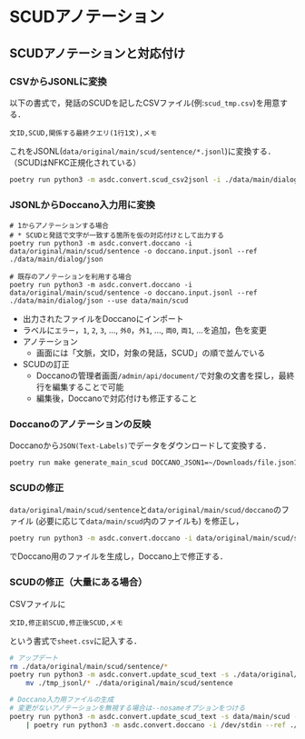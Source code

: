 
# SCUDアノテーション

## SCUDアノテーションと対応付け

### CSVからJSONLに変換

以下の書式で，発話のSCUDを記したCSVファイル(例:``scud_tmp.csv``)を用意する．

```csv
文ID,SCUD,関係する最終クエリ(1行1文),メモ
```

これをJSONL(``data/original/main/scud/sentence/*.jsonl``)に変換する．
（SCUDはNFKC正規化されている）

```bash
poetry run python3 -m asdc.convert.scud_csv2jsonl -i ./data/main/dialog/json -s scud_tmp.csv -o ./data/original/main/scud/sentence
```

### JSONLからDoccano入力用に変換

```bssh
# 1からアノテーションする場合
# * SCUDと発話で文字が一致する箇所を仮の対応付けとして出力する
poetry run python3 -m asdc.convert.doccano -i data/original/main/scud/sentence -o doccano.input.jsonl --ref ./data/main/dialog/json

# 既存のアノテーションを利用する場合
poetry run python3 -m asdc.convert.doccano -i data/original/main/scud/sentence -o doccano.input.jsonl --ref ./data/main/dialog/json --use data/main/scud
```

- 出力されたファイルをDoccanoにインポート
- ラベルに``エラー``，``1``, ``2``, ``3``, ..., ``外0``，``外1``, ..., ``両0``, ``両1``, ...を追加，色を変更
- アノテーション
    - 画面には「文脈，文ID，対象の発話，SCUD」の順で並んでいる
- SCUDの訂正
    - Doccanoの管理者画面``/admin/api/document/``で対象の文書を探し，最終行を編集することで可能
    - 編集後，Doccanoで対応付けも修正すること

### Doccanoのアノテーションの反映

Doccanoから``JSON(Text-Labels)``でデータをダウンロードして変換する．

```bash
poetry run make generate_main_scud DOCCANO_JSON1=~/Downloads/file.json1
```

### SCUDの修正

``data/original/main/scud/sentence``と``data/original/main/scud/doccano``のファイル
(必要に応じて``data/main/scud``内のファイルも)
を修正し，

```bash
poetry run python3 -m asdc.convert.doccano -i data/original/main/scud/sentence -o doccano.input.jsonl --ref ./data/main/dialog/json --use data/main/scud
```

でDoccano用のファイルを生成し，Doccano上で修正する．

### SCUDの修正（大量にある場合）

CSVファイルに

```csv
文ID,修正前SCUD,修正後SCUD,メモ
```

という書式で``sheet.csv``に記入する．

```bash
# アップデート
rm ./data/original/main/scud/sentence/*
poetry run python3 -m asdc.convert.update_scud_text -s ./data/original/main/scud/sentence -i sheet.csv -o ./tmp_jsonl && \
    mv ./tmp_jsonl/* ./data/original/main/scud/sentence

# Doccano入力用ファイルの生成
# 変更がないアノテーションを無視する場合は--nosameオプションをつける
poetry run python3 -m asdc.convert.update_scud_text -s data/main/scud -i sheet.csv \
    | poetry run python3 -m asdc.convert.doccano -i /dev/stdin --ref ./data/main/dialog/json -o doccano.input.jsonl
```
